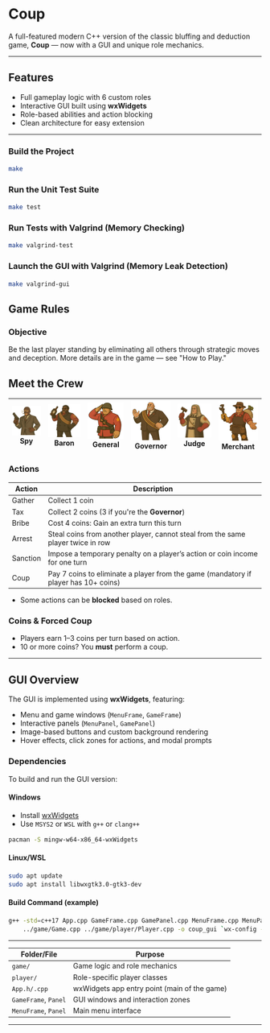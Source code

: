 #  Coup
A full-featured modern C++ version of the classic bluffing and deduction game, **Coup** — now with a GUI and unique role mechanics.

---

##  Features

* Full gameplay logic with 6 custom roles
* Interactive GUI built using **wxWidgets**
* Role-based abilities and action blocking
* Clean architecture for easy extension

---


###  Build the Project
```bash
make
```

###  Run the Unit Test Suite
```bash
make test
```

###  Run Tests with Valgrind (Memory Checking)
```bash
make valgrind-test
```

### Launch the GUI with Valgrind (Memory Leak Detection)
```bash
make valgrind-gui
```


##  Game Rules

###  Objective

Be the last player standing by eliminating all others through strategic moves and deception.
More details are in the game — see "How to Play."


## Meet the Crew

| <img src="assets/roles/Spy.png" alt="Spy" width="96"/><br/>Spy | <img src="assets/roles/Baron.png" alt="Baron" width="96"/><br/>Baron | <img src="assets/roles/General.png" alt="General" width="96"/><br/>General | <img src="assets/roles/Governor.png" alt="Governor" width="96"/><br/>Governor | <img src="assets/roles/Judge.png" alt="Judge" width="96"/><br/>Judge | <img src="assets/roles/Merchant.png" alt="Merchant" width="96"/><br/>Merchant |
|----------------------------------------------------------------|----------------------------------------------------------------------|----------------------------------------------------------------------------|-------------------------------------------------------------------------------|----------------------------------------------------------------------|-------------------------------------------------------------------------------|





 
###  Actions

| Action   | Description                                                                         |
|----------|-------------------------------------------------------------------------------------|
| Gather   | Collect 1 coin                                                                      |
| Tax      | Collect 2 coins (3 if you're the **Governor**)                                      |
| Bribe    | Cost 4 coins:  Gain an extra turn this turn                                         |
| Arrest   | Steal coins from another player, cannot steal from the same player twice in row     |
| Sanction | Impose a temporary penalty on a player’s action or coin income for one turn         |
| Coup     | Pay 7 coins to eliminate a player from the game (mandatory if player has 10+ coins) |

* Some actions can be **blocked** based on roles.
 
###  Coins & Forced Coup

* Players earn 1–3 coins per turn based on action.
* 10 or more coins? You **must** perform a coup.

---

##  GUI Overview

The GUI is implemented using **wxWidgets**, featuring:

* Menu and game windows (`MenuFrame`, `GameFrame`)
* Interactive panels (`MenuPanel`, `GamePanel`)
* Image-based buttons and custom background rendering
* Hover effects, click zones for actions, and modal prompts

###  Dependencies

To build and run the GUI version:

#### Windows

* Install [wxWidgets](https://www.wxwidgets.org/downloads/)
* Use `MSYS2` or `WSL` with `g++` or `clang++`

```bash
pacman -S mingw-w64-x86_64-wxWidgets
```

#### Linux/WSL

```bash
sudo apt update
sudo apt install libwxgtk3.0-gtk3-dev
```

#### Build Command (example)

```bash
g++ -std=c++17 App.cpp GameFrame.cpp GamePanel.cpp MenuFrame.cpp MenuPanel.cpp \
    ../game/Game.cpp ../game/player/Player.cpp -o coup_gui `wx-config --cxxflags --libs`
```

---

| Folder/File          | Purpose                                      |
|----------------------|----------------------------------------------|
| `game/`              | Game logic and role mechanics                |
| `player/`            | Role-specific player classes                 |
| `App.h/.cpp`         | wxWidgets app entry point (main of the game) |
| `GameFrame`, `Panel` | GUI windows and interaction zones            |
| `MenuFrame`, `Panel` | Main menu interface                          |

---
